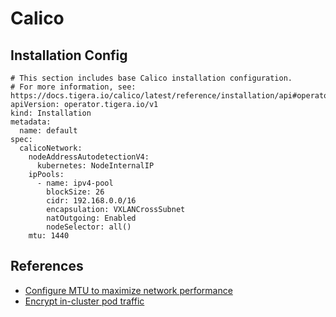 # Calico

## Installation Config

```
# This section includes base Calico installation configuration.
# For more information, see: https://docs.tigera.io/calico/latest/reference/installation/api#operator.tigera.io/v1.Installation
apiVersion: operator.tigera.io/v1
kind: Installation
metadata:
  name: default
spec:
  calicoNetwork:
    nodeAddressAutodetectionV4:
      kubernetes: NodeInternalIP
    ipPools:
      - name: ipv4-pool
        blockSize: 26
        cidr: 192.168.0.0/16
        encapsulation: VXLANCrossSubnet
        natOutgoing: Enabled
        nodeSelector: all()
    mtu: 1440
```

## References

-   [Configure MTU to maximize network performance](https://docs.tigera.io/calico/latest/networking/configuring/mtu)
-   [Encrypt in-cluster pod traffic](https://docs.tigera.io/calico/latest/network-policy/encrypt-cluster-pod-traffic#enable-wireguard-for-a-cluster)
